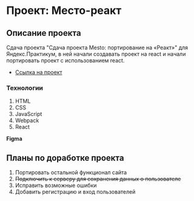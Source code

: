 # Проект: Место-реакт
## Описание проекта
Сдача проекта "Сдача проекта Mesto: портирование на «Реакт»" для Яндекс.Практикум, в ней начали создавать проект на react и начали портировать проект с использованием react.
* [Ссылка на проект](https://shinoinochi.github.io/mesto-react/)
### Технологии

1. HTML
2. CSS
3. JavaScript
4. Webpack
5. React

**Figma**


## Планы по доработке проекта

1. Портировать остальной функционал сайта
2. ~~Подключить к серверу для сохранения данных о пользователе~~
3. Исправить возможные ошибки
4. Добавить регистрацию и вход пользователей
